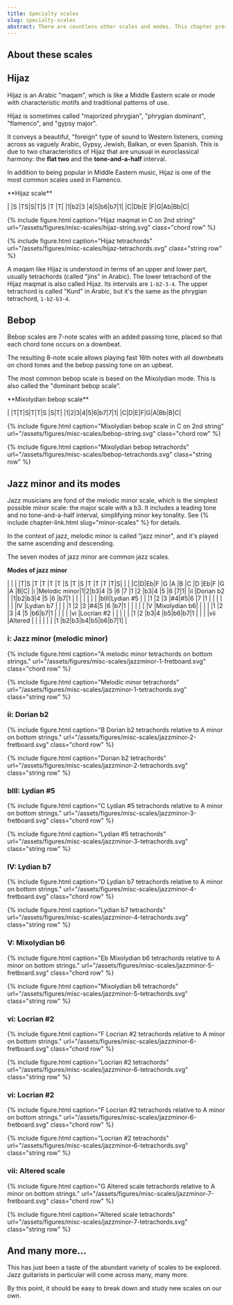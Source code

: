 ```yaml
---
title: Specialty scales
slug: specialty-scales
abstract: There are countless other scales and modes. This chapter presents a few of the more interesting ones used in jazz and non-Western styles. 
---
```


## About these scales

## Hijaz

Hijaz is an Arabic "maqam",
which is like a Middle Eastern scale or mode with characteristic motifs and traditional patterns of use.

Hijaz is sometimes called "majorized phrygian", "phrygian dominant", "flamenco", and "gypsy major".

It conveys a beautiful, "foreign" type of sound to Western listeners,
coming across as vaguely Arabic, Gypsy, Jewish, Balkan, or even Spanish.
This is due to two characteristics of Hijaz that are unusual in euroclassical harmony:
the **flat two** and the **tone-and-a-half** interval.

In addition to being popular in Middle Eastern music,
Hijaz is one of the most common scales used in Flamenco.

<div class="table-wrapper" markdown="block">
**Hijaz scale**

| |S |TS|S|T|S |T |T|
|1|b2|3 |4|5|b6|b7|1|
|C|Db|E |F|G|Ab|Bb|C|

</div>

{% include figure.html
    caption="Hijaz maqmat in C on 2nd string"
    url="/assets/figures/misc-scales/hijaz-string.svg"
    class="chord row"
%}

{% include figure.html
    caption="Hijaz tetrachords"
    url="/assets/figures/misc-scales/hijaz-tetrachords.svg"
    class="string row"
%}

A maqam like Hijaz is understood in terms of an upper and lower part,
usually tetrachords (called "jins" in Arabic). 
The lower tetrachord of the Hijaz maqmat is also called Hijaz.
Its intervals are `1-b2-3-4`.
The upper tetrachord is called "Kurd" in Arabic,
but it's the same as the phrygian tetrachord, `1-b2-b3-4`.


## Bebop

Bebop scales are 7-note scales with an added passing tone,
placed so that each chord tone occurs on a downbeat.

The resulting 8-note scale allows playing fast 16th notes with all downbeats on chord tones and the bebop passing tone on an upbeat.

The most common bebop scale is based on the Mixolydian mode.
This is also called the "dominant bebop scale".

<div class="table-wrapper" markdown="block">
**Mixolydian bebop scale**

| |T|T|S|T|T|S |S|T|
|1|2|3|4|5|6|b7|7|1|
|C|D|E|F|G|A|Bb|B|C|

</div>

{% include figure.html
    caption="Mixolydian bebop scale in C on 2nd string"
    url="/assets/figures/misc-scales/bebop-string.svg"
    class="chord row"
%}

{% include figure.html
    caption="Mixolydian bebop tetrachords"
    url="/assets/figures/misc-scales/bebop-tetrachords.svg"
    class="string row"
%}


## Jazz minor and its modes

Jazz musicians are fond of the melodic minor scale,
which is the simplest possible minor scale:
the major scale with a b3.
It includes a leading tone and no tone-and-a-half interval,
simplifying minor key tonality.
See {% include chapter-link.html slug="minor-scales" %} for details.

In the context of jazz,
melodic minor is called "jazz minor",
and it's played the same ascending and descending.

The seven modes of jazz minor are common jazz scales.

**Modes of jazz minor**

<div class="table-wrapper" markdown="block">

|    |             | |T|S |T |T |T |T |S |T |S |T |T |T |T|S|
|    |             |C|D|Eb|F |G |A |B |C |D |Eb|F |G |A |B|C|
|i   |Melodic minor|1|2|b3|4 |5 |6 |7 |1 |2 |b3|4 |5 |6 |7|1|
|ii  |Dorian b2    | |1|b2|b3|4 |5 |6 |b7|1 |  |  |  |  | | |
|bIII|Lydian #5    | | |1 |2 |3 |#4|#5|6 |7 |1 |  |  |  | | |
|IV  |Lydian b7    | | |  |1 |2 |3 |#4|5 |6 |b7|1 |  |  | | |
|V   |Mixolydian b6| | |  |  |1 |2 |3 |4 |5 |b6|b7|1 |  | | |
|vi  |Locrian #2   | | |  |  |  |1 |2 |b3|4 |b5|b6|b7|1 | | |
|vii |Altered      | | |  |  |  |  |1 |b2|b3|b4|b5|b6|b7|1| |

</div>

### i: Jazz minor (melodic minor)

{% include figure.html
    caption="A melodic minor tetrachords on bottom strings."
    url="/assets/figures/misc-scales/jazzminor-1-fretboard.svg"
    class="chord row"
%}

{% include figure.html
    caption="Melodic minor tetrachords"
    url="/assets/figures/misc-scales/jazzminor-1-tetrachords.svg"
    class="string row"
%}

### ii: Dorian b2

{% include figure.html
    caption="B Dorian b2 tetrachords relative to A minor on bottom strings."
    url="/assets/figures/misc-scales/jazzminor-2-fretboard.svg"
    class="chord row"
%}

{% include figure.html
    caption="Dorian b2 tetrachords"
    url="/assets/figures/misc-scales/jazzminor-2-tetrachords.svg"
    class="string row"
%}

### bIII: Lydian #5

{% include figure.html
    caption="C Lydian #5 tetrachords relative to A minor on bottom strings."
    url="/assets/figures/misc-scales/jazzminor-3-fretboard.svg"
    class="chord row"
%}

{% include figure.html
    caption="Lydian #5 tetrachords"
    url="/assets/figures/misc-scales/jazzminor-3-tetrachords.svg"
    class="string row"
%}

### IV: Lydian b7

{% include figure.html
    caption="D Lydian b7 tetrachords relative to A minor on bottom strings."
    url="/assets/figures/misc-scales/jazzminor-4-fretboard.svg"
    class="chord row"
%}

{% include figure.html
    caption="Lydian b7 tetrachords"
    url="/assets/figures/misc-scales/jazzminor-4-tetrachords.svg"
    class="string row"
%}

### V: Mixolydian b6

{% include figure.html
    caption="Eb Mixolydian b6 tetrachords relative to A minor on bottom strings."
    url="/assets/figures/misc-scales/jazzminor-5-fretboard.svg"
    class="chord row"
%}

{% include figure.html
    caption="Mixolydian b6 tetrachords"
    url="/assets/figures/misc-scales/jazzminor-5-tetrachords.svg"
    class="string row"
%}

### vi: Locrian #2

{% include figure.html
    caption="F Locrian #2 tetrachords relative to A minor on bottom strings."
    url="/assets/figures/misc-scales/jazzminor-6-fretboard.svg"
    class="chord row"
%}

{% include figure.html
    caption="Locrian #2 tetrachords"
    url="/assets/figures/misc-scales/jazzminor-6-tetrachords.svg"
    class="string row"
%}

### vi: Locrian #2

{% include figure.html
    caption="F Locrian #2 tetrachords relative to A minor on bottom strings."
    url="/assets/figures/misc-scales/jazzminor-6-fretboard.svg"
    class="chord row"
%}

{% include figure.html
    caption="Locrian #2 tetrachords"
    url="/assets/figures/misc-scales/jazzminor-6-tetrachords.svg"
    class="string row"
%}

### vii: Altered scale

{% include figure.html
    caption="G Altered scale tetrachords relative to A minor on bottom strings."
    url="/assets/figures/misc-scales/jazzminor-7-fretboard.svg"
    class="chord row"
%}

{% include figure.html
    caption="Altered scale tetrachords"
    url="/assets/figures/misc-scales/jazzminor-7-tetrachords.svg"
    class="string row"
%}

## And many more...

This has just been a taste of the abundant variety of scales to be explored.
Jazz guitarists in particular will come across many, many more.

By this point,
it should be easy to break down and study new scales on our own.
